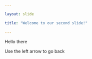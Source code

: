 ```yaml
---

layout: slide

title: "Welcome to our second slide!"

---
```


Hello there

Use the left arrow to go back
